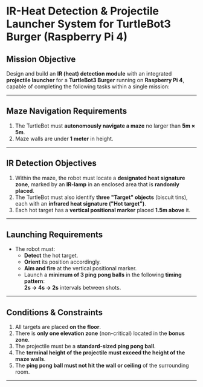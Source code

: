 #  IR-Heat Detection & Projectile Launcher System for TurtleBot3 Burger (Raspberry Pi 4)

##  Mission Objective

Design and build an **IR (heat) detection module** with an integrated **projectile launcher** for a **TurtleBot3 Burger** running on **Raspberry Pi 4**, capable of completing the following tasks within a single mission:

---

##  Maze Navigation Requirements

1. The TurtleBot must **autonomously navigate a maze** no larger than **5m × 5m**.
2. Maze walls are under **1 meter** in height.

---

##  IR Detection Objectives

1. Within the maze, the robot must locate a **designated heat signature zone**, marked by an **IR-lamp** in an enclosed area that is **randomly placed**.
2. The TurtleBot must also identify **three "Target" objects** (biscuit tins), each with an **infrared heat signature ("Hot target")**.
3. Each hot target has a **vertical positional marker** placed **1.5m above** it.

---

##  Launching Requirements

- The robot must:
  - **Detect** the hot target.
  - **Orient** its position accordingly.
  - **Aim and fire** at the vertical positional marker.
  - Launch a **minimum of 3 ping pong balls** in the following **timing pattern**:  
    **2s → 4s → 2s** intervals between shots.

---

##  Conditions & Constraints

1. All targets are placed **on the floor**.
2. There is **only one elevation zone** (non-critical) located in the **bonus zone**.
3. The projectile must be a **standard-sized ping pong ball**.
4. The **terminal height of the projectile must exceed the height of the maze walls**.
5. The **ping pong ball must not hit the wall or ceiling** of the surrounding room.

---
